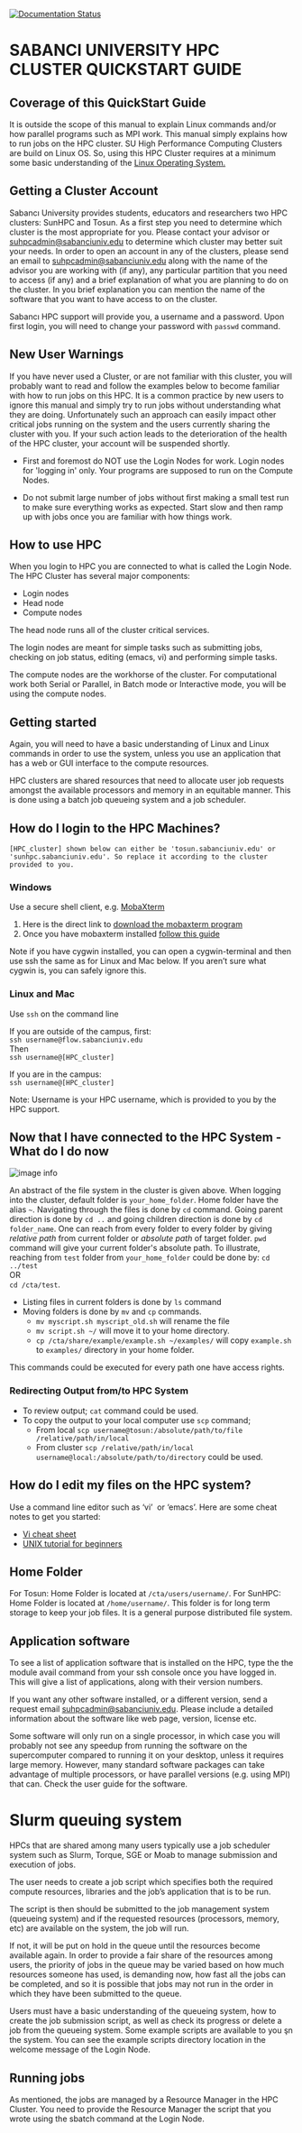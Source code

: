 [![Documentation Status](https://readthedocs.org/projects/su-hpc-tutorials/badge/?version=latest)](https://su-hpc-tutorials.readthedocs.io/en/latest/?badge=latest)
# SABANCI UNIVERSITY HPC CLUSTER QUICKSTART GUIDE

## Coverage of this QuickStart Guide

It is outside the scope of this manual to explain Linux commands and/or how parallel programs such as MPI work. This manual simply explains how to run jobs on the HPC cluster. SU High Performance Computing Clusters are build on Linux OS. So, using this HPC Cluster requires at a minimum some basic understanding of the [Linux Operating System.](https://www.google.com/url?q=http://en.wikipedia.org/wiki/Linux&sa=D&ust=1570008089847000)

## Getting a Cluster Account  

Sabancı University provides students, educators and researchers two HPC clusters: SunHPC and Tosun. As a first step you need to determine which cluster is the most appropriate for you. Please contact your advisor or suhpcadmin@sabanciuniv.edu to determine which cluster may better suit your needs.
In order to open an account in any of the clusters, please send an email to [suhpcadmin@sabanciuniv.edu](mailto:suhpcadmin@sabanciuniv.edu) along with the name of the advisor you are working with (if any), any particular partition that you need to access (if any) and a brief explanation of what you are planning to do on the cluster. In you brief explanation you can mention the name of the software that you want to have access to on the cluster. 

Sabancı HPC support will provide you, a username and a password. Upon first login, you will need to change your password with `passwd` command.
  
## New User Warnings

If you have never used a Cluster, or are not familiar with this cluster, you will probably want to read and follow the examples below to become familiar with how to run jobs on this HPC. It is a common practice by new users to ignore this manual and simply try to run jobs without understanding what they are doing. Unfortunately such an approach can easily impact other critical jobs running on the system and the users currently sharing the cluster with you. If your such action leads to the deterioration of the health of the HPC cluster, your account will be suspended shortly.

- First and foremost do NOT use the Login Nodes for work. Login nodes for 'logging in' only. Your programs are supposed to run on the Compute Nodes.

- Do not submit large number of jobs without first making a small test run to make sure everything works as expected. Start slow and then ramp up with jobs once you are familiar with how things work.

## How to use HPC

When you login to HPC you are connected to what is called the Login Node. The HPC Cluster has several major components:

*   Login nodes
*   Head node
*   Compute nodes

The head node runs all of the cluster critical services.

The login nodes are meant for simple tasks such as submitting jobs, checking on job status, editing (emacs, vi) and performing simple tasks.

The compute nodes are the workhorse of the cluster. For computational work both Serial or Parallel, in Batch mode or Interactive mode, you will be using the compute nodes.


## Getting started

Again, you will need to have a basic understanding of Linux and Linux commands in order to use the system, unless you use an application that has a web or GUI interface to the compute resources.

HPC clusters are shared resources that need to allocate user job requests amongst the available processors and memory in an equitable manner. This is done using a batch job queueing system and a job scheduler. 


## How do I login to the HPC Machines?
`[HPC_cluster] shown below can either be 'tosun.sabanciuniv.edu' or 'sunhpc.sabanciuniv.edu'. So replace it according to the cluster provided to you.`

### Windows
Use a secure shell client, e.g. [MobaXterm](https://www.google.com/url?q=https://mobaxterm.mobatek.net/features.html&sa=D&ust=1570008089849000)
1.  Here is the direct link to [download the mobaxterm program](https://www.google.com/url?q=http://mobaxterm.mobatek.net/download-home-edition.html&sa=D&ust=1570008089850000)
2.  Once you have mobaxterm installed [follow this guide](https://www.google.com/url?q=http://mobaxterm.mobatek.net/documentation.html&sa=D&ust=1570008089850000)

Note if you have cygwin installed, you can open a cygwin-terminal and then use ssh the same as for Linux and Mac below. If you aren’t sure what cygwin is, you can safely ignore this.

### Linux and Mac
Use `ssh` on the command line

If you are outside of the campus, first:  
`ssh username@flow.sabanciuniv.edu`  
Then  
`ssh username@[HPC_cluster]`  
  
If you are in the campus:  
`ssh username@[HPC_cluster]`

Note: Username is your HPC username, which is provided to you by the HPC support.

## Now that I have connected to the HPC System - What do I do now

![image info](folder_struct.png)

An abstract of the file system in the cluster is given above. When logging into the cluster, default folder is `your_home_folder`. Home folder have the alias `~`. Navigating through the files is done by `cd` command. Going parent direction is done by `cd ..` and going children direction is done by `cd folder_name`. One can reach from every folder to every folder by giving *relative path* from current folder or *absolute path* of target folder. `pwd` command will give your current folder's absolute path. To illustrate, reaching from `test` folder from `your_home_folder` could be done by:
`cd ../test`  
OR  
`cd /cta/test`.

- Listing files in current folders is done by `ls` command
- Moving folders is done by `mv` and `cp` commands.
  - `mv myscript.sh myscript_old.sh` will rename the file
  - `mv script.sh ~/` will move it to your home directory.
  - `cp /cta/share/example/example.sh ~/examples/` will copy `example.sh` to `examples/` directory in your home folder.  

This commands could be executed for every path one have access rights.

### Redirecting Output from/to HPC System

- To review output; `cat` command could be used.
- To copy the output to your local computer use `scp` command; 
    - From local `scp username@tosun:/absolute/path/to/file /relative/path/in/local`
    - From cluster `scp /relative/path/in/local username@local:/absolute/path/to/directory` could be used. 


## How do I edit my files on the HPC system?

Use a command line editor such as ‘vi’  or ‘emacs’. Here are some cheat notes to get you started:

*   [Vi cheat sheet](https://www.google.com/url?q=http://www.lagmonster.org/docs/vi.html&sa=D&ust=1570008089855000)
*   [UNIX tutorial for beginners](https://www.google.com/url?q=http://www.ee.surrey.ac.uk/Teaching/Unix/&sa=D&ust=1570008089855000)

## Home Folder
For Tosun: Home Folder is located at `/cta/users/username/`. 
For SunHPC: Home Folder is located at `/home/username/`. 
This folder is for long term storage to keep your job files. It is a general purpose distributed file system.


## Application software

To see a list of application software that is installed on the HPC, type the the module avail command from your ssh console once you have logged in. This will give a list of applications, along with their version numbers.

If you want any other software installed, or a different version, send a request email [suhpcadmin@sabanciuniv.edu](mailto:suhpcadmin@sabanciuniv.edu). Please include a detailed information about the software like web page, version, license etc. 

Some software will only run on a single processor, in which case you will probably not see any speedup from running the software on the supercomputer compared to running it on your desktop, unless it requires large memory. However, many standard software packages can take advantage of multiple processors, or have parallel versions (e.g. using MPI) that can. Check the user guide for the software.


# Slurm queuing system

HPCs that are shared among many users typically use a job scheduler system such as Slurm, Torque, SGE or Moab to manage submission and execution of jobs. 

The user needs to create a job script which specifies both the required compute resources, libraries and the job’s application that is to be run.

The script is then should be submitted to the job management system (queueing system) and if the requested resources (processors, memory, etc) are available on the system, the job will run.

If not, it will be put on hold in the queue until the resources become available again. In order to provide a fair share of the resources among users, the priority of jobs in the queue may be varied based on how much resources someone has used, is demanding now, how fast all the jobs can be completed, and so it is possible that jobs may not run in the order in which they have been submitted to the queue.

Users must have a basic understanding of the queueing system, how to create the job submission script, as well as check its progress or delete a job from the queueing system. Some example scripts are available to you şn the system. You can see the example scripts directory location in the welcome message of the Login Node.

## Running jobs

As mentioned, the jobs are managed by a Resource Manager in the HPC Cluster. 
You need to provide the Resource Manager the script that you wrote using the sbatch command at the Login Node.





